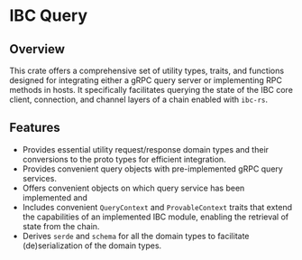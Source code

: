 # IBC Query

## Overview

This crate offers a comprehensive set of utility types, traits, and functions
designed for integrating either a gRPC query server or implementing RPC methods
in hosts. It specifically facilitates querying the state of the IBC core client,
connection, and channel layers of a chain enabled with `ibc-rs`.

## Features

- Provides essential utility request/response domain types and their conversions
to the proto types for efficient integration.
- Provides convenient query objects with pre-implemented gRPC query services.
- Offers convenient objects on which query service has been implemented and
- Includes convenient `QueryContext` and `ProvableContext` traits that extend
  the capabilities of an implemented IBC module, enabling the retrieval of state
  from the chain.
- Derives `serde` and `schema` for all the domain types to facilitate
  (de)serialization of the domain types.

